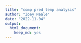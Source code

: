 ```yaml
---
title: "comp pred temp analysis"
author: "Zoey Neale"
date: "2022-11-04"
output: 
  html_document: 
    keep_md: yes
---
```




